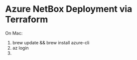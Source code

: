 # Azure NetBox Deployment via Terraform

On Mac:

1. brew update && brew install azure-cli
2. az login
3. 
